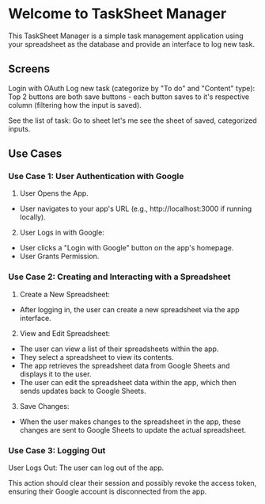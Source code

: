 # Welcome to TaskSheet Manager #
This TaskSheet Manager is a simple task management application using your spreadsheet as the database and provide an interface to log new task.

## Screens ##
Login with OAuth
Log new task (categorize by "To do" and "Content" type): Top 2 buttons are both save buttons -  each button saves to it's respective column (filtering how the input is saved).

See the list of task: Go to sheet let's me see the sheet of saved, categorized inputs.

## Use Cases ##
### Use Case 1: User Authentication with Google ###
1. User Opens the App.
* User navigates to your app's URL (e.g., http://localhost:3000 if running locally).
2. User Logs in with Google:
* User clicks a "Login with Google" button on the app's homepage.
* User Grants Permission.
### Use Case 2: Creating and Interacting with a Spreadsheet
1. Create a New Spreadsheet:
* After logging in, the user can create a new spreadsheet via the app interface.
2. View and Edit Spreadsheet:
* The user can view a list of their spreadsheets within the app.
* They select a spreadsheet to view its contents.
* The app retrieves the spreadsheet data from Google Sheets and displays it to the user.
* The user can edit the spreadsheet data within the app, which then sends updates back to Google Sheets.
3. Save Changes:
* When the user makes changes to the spreadsheet in the app, these changes are sent to Google Sheets to update the actual spreadsheet.
### Use Case 3: Logging Out
User Logs Out: The user can log out of the app.

This action should clear their session and possibly revoke the access token, ensuring their Google account is disconnected from the app.
